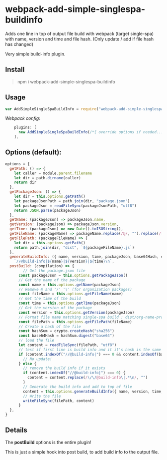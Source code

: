 # webpack-add-simple-singlespa-buildinfo

Adds one line in top of output file build with webpack (target single-spa) with name, version and time and file hash. 
(Only update / add if file hash has changed)

Very simple build-info plugin.

## Install

> npm i webpack-add-simple-singlespa-buildinfo

## Usage

```js
var AddSimpleSingleSpaBuildInfo = require("webpack-add-simple-singlespa-buildinfo")
```

_Webpack config:_

```js
    plugins: [
      new AddSimpleSingleSpaBuildInfo(/*{ override options if needed... }*/)
    ],
```

## Options (default):

```js
options = {
  getPath: () => {
    let caller = module.parent.filename
    let dir = path.dirname(caller)
    return dir
  },
  getPackageJson: () => {
    let dir = this.options.getPath()
    let packageJsonPath = path.join(dir, "package.json")
    let packageJson = readFileSync(packageJsonPath, "utf8")
    return JSON.parse(packageJson)
  },
  getName: (packageJson) => packageJson.name,
  getVersion: (packageJson) => packageJson.version,
  getTime: (packageJson) => new Date().toISOString(),
  getFileName: (packageName) => packageName.replace(/@/, "").replace(/[\\\/]/g, "-"),
  getFilePath: (packageFileName) => {
    let dir = this.options.getPath()
    return path.join(dir, "dist", `${packageFileName}.js`)
  },
  generateBuildInfo: ({ name, version, time, packageJson, base64Hash, content }) =>
    `//@build-info|${name}|${version}|${time}\n`,
  postBuild: (compilation) => {
        // Get the package.json file
      const packageJson = this.options.getPackageJson()
      // Get the name of the package
      const name = this.options.getName(packageJson)
      // Remove @ and '/' '\' (for organization packages)
      const fileName = this.options.getFileName(name)
      // Get the time of the build
      const time = this.options.getTime(packageJson)
      // Get the version of the package
      const version = this.options.getVersion(packageJson)
      // Format file name matching single-spa build : dist/org-name-project-name.js
      const filePath = this.options.getFilePath(fileName)
      // Create a hash of the file
      const hashSum = crypto.createHash("sha256")
      const base64Hash = hashSum.digest("base64")
      // load the file
      let content = readFileSync(filePath, "utf8")
      // test if first line is build info and it it's hash is the same as the current hash
      if (content.indexOf("//@build-info|") === 0 && content.indexOf(base64Hash) !== -1) {
        // No update!
      } else {
        // remove the build info if it exists
        if (content.indexOf("//@build-info|") === 0) {
          content = content.replace(/\/\/@build-info\|.*\n/, "")
        }
        // Generate the build info and add to top of file
        content = this.options.generateBuildInfo({ name, version, time, packageJson, base64Hash, content }) + content
        // Write the file
        writeFileSync(filePath, content)
      }
  },
}
```

## Details

The **postBuild** options is the entire plugin!

This is just a simple hook into post build, to add build info to the output file.
